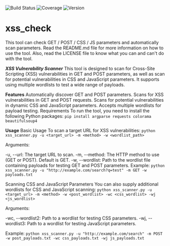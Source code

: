 ![Build Status](https://img.shields.io/badge/build-passing-brightgreen)
![Coverage](https://img.shields.io/badge/coverage-85%25-brightgreen)
![Version](https://img.shields.io/badge/version-1.0.0-blue)

# xss_check
This tool can check GET / POST / CSS / JS parameters and automatically scan parameters. Read the README.md file for more information on how to use the tool. Also, read the LICENSE file to know what you can and can't do with the tool.

***XSS Vulnerability Scanner***
This tool is designed to scan for Cross-Site Scripting (XSS) vulnerabilities in GET and POST parameters, as well as scan for potential vulnerabilities in CSS and JavaScript parameters. It supports using multiple wordlists to test a wide range of payloads.

__Features__ 
Automatically discover GET and POST parameters.
Scans for XSS vulnerabilities in GET and POST requests.
Scans for potential vulnerabilities in dynamic CSS and JavaScript parameters.
Accepts multiple wordlists for payload testing.
Requirements
To run the tool, you need to install the following Python packages:
```pip install argparse requests colorama beautifulsoup4```

__Usage__
Basic Usage
To scan a target URL for XSS vulnerabilities:
```python xss_scanner.py -u <target_url> -m <method> -w <wordlist_path>```

Arguments:

-u, --url: The target URL to scan.
-m, --method: The HTTP method to use (GET or POST). Default is GET.
-w, --wordlist: Path to the wordlist file containing payloads for testing GET and POST parameters.
Example:
```python xss_scanner.py -u "http://example.com/search?q=test" -m GET -w payloads.txt```

Scanning CSS and JavaScript Parameters
You can also supply additional wordlists for CSS and JavaScript scanning:
```python xss_scanner.py -u <target_url> -m <method> -w <post_wordlist> -wc <css_wordlist> -wj <js_wordlist>```

Arguments:

-wc, --wordlist2: Path to a wordlist for testing CSS parameters.
-wj, --wordlist3: Path to a wordlist for testing JavaScript parameters.

Example:
```python xss_scanner.py -u "http://example.com/search" -m POST -w post_payloads.txt -wc css_payloads.txt -wj js_payloads.txt```

